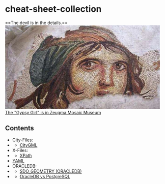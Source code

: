 # cheat-sheet-collection

==The devil is in the details.==
![Gypsy Girl Mozaique](docs/images/cingene_kizi.jpg)
<br>
[The "Gypsy Girl" is in Zeugma Mosaic Museum](https://en.wikipedia.org/wiki/Zeugma_Mosaic_Museum)
<br>
## Contents
- City-Files:
- - [CityGML](docs/city-files/citygml_vs_gml.md)
- X-Files:
- - [XPath](docs/x-files/xpath.md)
- [YAML](docs/yaml/yaml-main.md)
- ORACLEDB:
- - [SDO_GEOMETRY (ORACLEDB)](docs/oracledb/sdo_geometry.md)
- - [OracleDB vs PostgreSQL](docs/oracledb/oracledb-vs-postgresql-tricks.md)